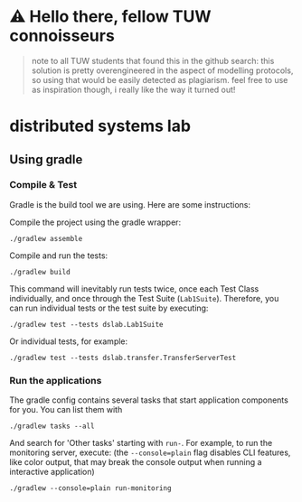 # ⚠️ Hello there, fellow TUW connoisseurs
> note to all TUW students that found this in the github search:
> this solution is pretty overengineered in the aspect of modelling protocols, so using that would be easily detected as plagiarism.
> feel free to use as inspiration though, i really like the way it turned out!

distributed systems lab
=======================

Using gradle
------------

### Compile & Test

Gradle is the build tool we are using. Here are some instructions:

Compile the project using the gradle wrapper:

    ./gradlew assemble

Compile and run the tests:

    ./gradlew build

This command will inevitably run tests twice, once each Test Class individually, and once through the Test Suite (`Lab1Suite`).
Therefore, you can run individual tests or the test suite by executing:

    ./gradlew test --tests dslab.Lab1Suite

Or individual tests, for example:

    ./gradlew test --tests dslab.transfer.TransferServerTest

### Run the applications

The gradle config contains several tasks that start application components for you.
You can list them with

    ./gradlew tasks --all

And search for 'Other tasks' starting with `run-`. For example, to run the monitoring server, execute:
(the `--console=plain` flag disables CLI features, like color output, that may break the console output when running a interactive application)

    ./gradlew --console=plain run-monitoring

